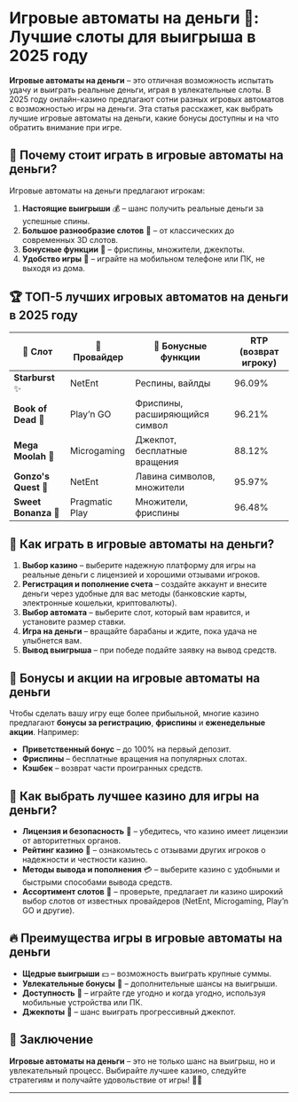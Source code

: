 # Игровые автоматы на деньги 💸: Лучшие слоты для выигрыша в 2025 году  

**Игровые автоматы на деньги** – это отличная возможность испытать удачу и выиграть реальные деньги, играя в увлекательные слоты. В 2025 году онлайн-казино предлагают сотни разных игровых автоматов с возможностью игры на деньги. Эта статья расскажет, как выбрать лучшие игровые автоматы на деньги, какие бонусы доступны и на что обратить внимание при игре.

## 🎯 Почему стоит играть в игровые автоматы на деньги?

Игровые автоматы на деньги предлагают игрокам:

1. **Настоящие выигрыши** 💰 – шанс получить реальные деньги за успешные спины.
2. **Большое разнообразие слотов** 🎰 – от классических до современных 3D слотов.
3. **Бонусные функции** 🎁 – фриспины, множители, джекпоты.
4. **Удобство игры** 📱 – играйте на мобильном телефоне или ПК, не выходя из дома.

## 🏆 ТОП-5 лучших игровых автоматов на деньги в 2025 году

| 🎰 Слот               | 🎡 Провайдер         | 🎁 Бонусные функции          | RTP (возврат игроку) |  
|----------------------|---------------------|-----------------------------|----------------------|  
| **Starburst** ✨      | NetEnt              | Респины, вайлды              | 96.09%               |  
| **Book of Dead** 📖  | Play’n GO           | Фриспины, расширяющийся символ| 96.21%               |  
| **Mega Moolah** 🦁   | Microgaming         | Джекпот, бесплатные вращения | 88.12%               |  
| **Gonzo's Quest** 🗿 | NetEnt              | Лавина символов, множители   | 95.97%               |  
| **Sweet Bonanza** 🍭 | Pragmatic Play      | Множители, фриспины         | 96.48%               |

## 💸 Как играть в игровые автоматы на деньги?

1. **Выбор казино** – выберите надежную платформу для игры на реальные деньги с лицензией и хорошими отзывами игроков.
2. **Регистрация и пополнение счета** – создайте аккаунт и внесите деньги через удобные для вас методы (банковские карты, электронные кошельки, криптовалюты).
3. **Выбор автомата** – выберите слот, который вам нравится, и установите размер ставки.
4. **Игра на деньги** – вращайте барабаны и ждите, пока удача не улыбнется вам.
5. **Вывод выигрыша** – при победе подайте заявку на вывод средств.

## 🎁 Бонусы и акции на игровые автоматы на деньги

Чтобы сделать вашу игру еще более прибыльной, многие казино предлагают **бонусы за регистрацию**, **фриспины** и **еженедельные акции**. Например:

- **Приветственный бонус** – до 100% на первый депозит.
- **Фриспины** – бесплатные вращения на популярных слотах.
- **Кэшбек** – возврат части проигранных средств.

## 🧐 Как выбрать лучшее казино для игры на деньги?

- **Лицензия и безопасность** 🔐 – убедитесь, что казино имеет лицензии от авторитетных органов.
- **Рейтинг казино** 🌟 – ознакомьтесь с отзывами других игроков о надежности и честности казино.
- **Методы вывода и пополнения** 💳 – выберите казино с удобными и быстрыми способами вывода средств.
- **Ассортимент слотов** 🎰 – проверьте, предлагает ли казино широкий выбор слотов от известных провайдеров (NetEnt, Microgaming, Play’n GO и другие).

## 🔥 Преимущества игры в игровые автоматы на деньги

- **Щедрые выигрыши** 💵 – возможность выиграть крупные суммы.
- **Увлекательные бонусы** 🎁 – дополнительные шансы на выигрыши.
- **Доступность** 📱 – играйте где угодно и когда угодно, используя мобильные устройства или ПК.
- **Джекпоты** 🎉 – шанс выиграть прогрессивный джекпот.

## 🎲 Заключение

**Игровые автоматы на деньги** – это не только шанс на выигрыш, но и увлекательный процесс. Выбирайте лучшее казино, следуйте стратегиям и получайте удовольствие от игры! 🎰💸

---


